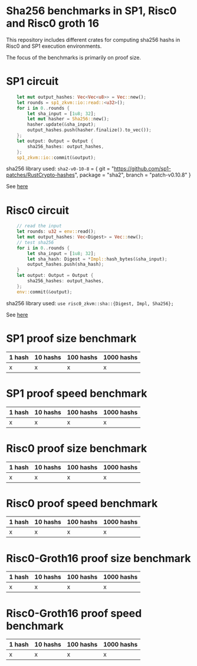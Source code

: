 # Sha256 benchmarks in SP1, Risc0 and Risc0 groth 16

This repository includes different crates for computing sha256 hashs in Risc0 and SP1 execution environments.

The focus of the benchmarks is primarily on proof size.

# SP1 circuit

```rust
    let mut output_hashes: Vec<Vec<u8>> = Vec::new();
    let rounds = sp1_zkvm::io::read::<u32>();
    for i in 0..rounds {
        let sha_input = [1u8; 32];
        let mut hasher = Sha256::new();
        hasher.update(&sha_input);
        output_hashes.push(hasher.finalize().to_vec());
    };
    let output: Output = Output {
        sha256_hashes: output_hashes,
    };
    sp1_zkvm::io::commit(&output);
```

sha256 library used: `sha2-v0-10-8` = { git = "https://github.com/sp1-patches/RustCrypto-hashes", package = "sha2", branch = "patch-v0.10.8" }

See [here](https://github.com/sp1-patches/RustCrypto-hashes)

# Risc0 circuit

```rust
    // read the input
    let rounds: u32 = env::read();
    let mut output_hashes: Vec<Digest> = Vec::new();
    // test sha256
    for i in 0..rounds {
        let sha_input = [1u8; 32];
        let sha_hash: Digest = *Impl::hash_bytes(&sha_input);
        output_hashes.push(sha_hash);
    }
    let output: Output = Output {
        sha256_hashes: output_hashes,
    };
    env::commit(&output);
```

sha256 library used: `use risc0_zkvm::sha::{Digest, Impl, Sha256};`

See [here](https://crates.io/crates/risc0-zkvm)

# SP1 proof size benchmark 

| 1 hash | 10 hashs | 100 hashs | 1000 hashs |
| --- | --- | --- | --- |
| x | x | x | x |

# SP1 proof speed benchmark
| 1 hash | 10 hashs | 100 hashs | 1000 hashs |
| --- | --- | --- | --- |
| x | x | x | x |

# Risc0 proof size benchmark

| 1 hash | 10 hashs | 100 hashs | 1000 hashs |
| --- | --- | --- | --- |
| x | x | x | x |

# Risc0 proof speed benchmark

| 1 hash | 10 hashs | 100 hashs | 1000 hashs |
| --- | --- | --- | --- |
| x | x | x | x |

# Risc0-Groth16 proof size benchmark

| 1 hash | 10 hashs | 100 hashs | 1000 hashs |
| --- | --- | --- | --- |
| x | x | x | x |

# Risc0-Groth16 proof speed benchmark

| 1 hash | 10 hashs | 100 hashs | 1000 hashs |
| --- | --- | --- | --- |
| x | x | x | x |

